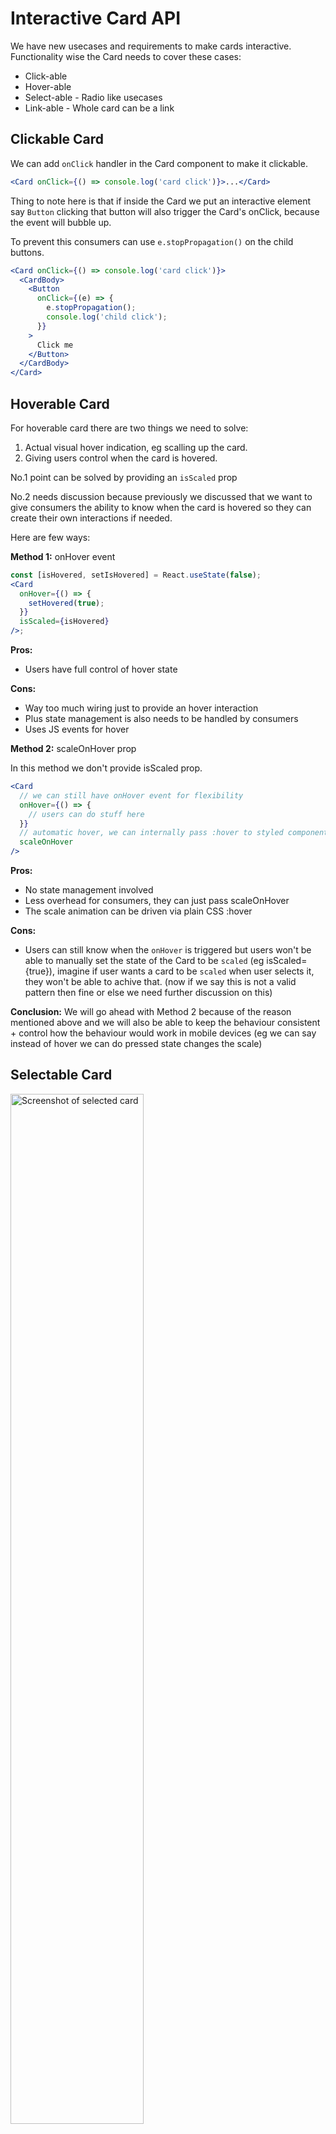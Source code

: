 # Interactive Card API

We have new usecases and requirements to make cards interactive.
Functionality wise the Card needs to cover these cases:

- Click-able
- Hover-able
- Select-able - Radio like usecases
- Link-able - Whole card can be a link

## Clickable Card

We can add `onClick` handler in the Card component to make it clickable.

```jsx
<Card onClick={() => console.log('card click')}>...</Card>
```

Thing to note here is that if inside the Card we put an interactive element say `Button` clicking that button will also trigger the Card's onClick, because the event will bubble up.

To prevent this consumers can use `e.stopPropagation()` on the child buttons.

```jsx
<Card onClick={() => console.log('card click')}>
  <CardBody>
    <Button
      onClick={(e) => {
        e.stopPropagation();
        console.log('child click');
      }}
    >
      Click me
    </Button>
  </CardBody>
</Card>
```

## Hoverable Card

For hoverable card there are two things we need to solve:

1. Actual visual hover indication, eg scalling up the card.
2. Giving users control when the card is hovered.

No.1 point can be solved by providing an `isScaled` prop

No.2 needs discussion because previously we discussed that we want to give consumers the ability to know when the card is hovered so they can create their own interactions if needed.

Here are few ways:

**Method 1:** onHover event

```jsx
const [isHovered, setIsHovered] = React.useState(false);
<Card
  onHover={() => {
    setHovered(true);
  }}
  isScaled={isHovered}
/>;
```

**Pros:**

- Users have full control of hover state

**Cons:**

- Way too much wiring just to provide an hover interaction
- Plus state management is also needs to be handled by consumers
- Uses JS events for hover

**Method 2:** scaleOnHover prop

In this method we don't provide isScaled prop.

```jsx
<Card
  // we can still have onHover event for flexibility
  onHover={() => {
    // users can do stuff here
  }}
  // automatic hover, we can internally pass :hover to styled components
  scaleOnHover
/>
```

**Pros:**

- No state management involved
- Less overhead for consumers, they can just pass scaleOnHover
- The scale animation can be driven via plain CSS :hover

**Cons:**

- Users can still know when the `onHover` is triggered but users won't be able to manually set the state of the Card to be `scaled` (eg isScaled={true}), imagine if user wants a card to be `scaled` when user selects it, they won't be able to achive that. (now if we say this is not a valid pattern then fine or else we need further discussion on this)

**Conclusion:** 
We will go ahead with Method 2 because of the reason mentioned above and we will also be able to keep the behaviour consistent + control how the behaviour would work in mobile devices (eg we can say instead of hover we can do pressed state changes the scale)

## Selectable Card

<img src="./selectable-card.png" alt="Screenshot of selected card" width="65%" />

The selectable card will have additional functionality and accessibility requirements since it can have

- single selection
- multi selection

We can do this two ways:

1. Flexible as="label" prop
2. Predefined CardGroup/CardGroupItem components (similar to Chip)

**Method 1: Flexible as="label" prop**

We will keep the Card more generic and won't bake in the single select & multi select logic inside the Card itself unlike how we did in Chip component, instead we will have `isSelected` prop along with `as="label"` so that the Card itself can be used as a radio/checkbox label.

Example usage:

Radio:

```jsx
const HiddenInput = ({ name, value }) => {
  return (
    <VisuallyHidden>
      <input onChange={(e) => setSelected(e.target.value)} type="radio" name={name} value={value} />
    </VisuallyHidden>
  );
};

const RadioExample = () => {
  const [selected, setSelected] = React.useState('monthly');
  return (
    <Box>
      <Card as="label" isSelected={selected === 'monthly'}>
        <CardBody>
          <Text>Monthly</Text>
          <HiddenInput name="pricing-radio-card" value="monthly" />
        </CardBody>
      </Card>
      <Card as="label" isSelected={selected === 'quarterly'}>
        <CardBody>
          <Text>Quarterly</Text>
          <HiddenInput name="pricing-radio-card" value="quarterly" />
        </CardBody>
      </Card>
      <Card as="label" isSelected={selected === 'annually'}>
        <CardBody>
          <Text>Annually</Text>
          <HiddenInput name="pricing-radio-card" value="annually" />
        </CardBody>
      </Card>
    </Box>
  );
};
```

**Pros:**

- More generic and flexible for users to extend
- Doesn't introduce new additional components or complexity for us, since consumers can handle it on their end

**Cons:**

- Bit of an effort on consumer end
- While the web implementation works great, for react-native consumers they will have to write a very different state management code, since react-native won't support out of the box native `input=radio` like behaviour. (accessibility they will also have to handle themselves)


**Method 2: Predefined CardGroup/CardGroupItem components:**

With this method, we will expose CardGroup & CardGroupItem components, the API will be similar to Chip component.
And these components will handle all the things internally:

```jsx
const [selected, setSelected] = React.useState('orange');

<CardGroup selectionType="single" value={selected} onChange={(e) => console.log(e)}>
  <CardGroupItem value="monthly">
    <Card isSelected={selected === 'monthly'}>
      <CardBody>
        <Text>Monthly</Text>
      </CardBody>
    </Card>
  </CardGroupItem>
  <CardGroupItem value="quarterly">
    <Card isSelected={selected === 'quarterly'}>
      <CardBody>
        <Text>Quarterly</Text>
      </CardBody>
    </Card>
  </CardGroupItem>
  <CardGroupItem value="annually">
    <Card isSelected={selected === 'annually'}>
      <CardBody>
        <Text>Annually</Text>
      </CardBody>
    </Card>
  </CardGroupItem>
</CardGroup>;
```

**Pros:**

- No overhead on consumer end, and the API will be intuitive to exisiting radio/checkbox components
- Will work on both web & native seamlessly, and we can ensure a11y too

**Cons:**

- Bit of effort on our end, we will basically have to create subset of Radio/Checkbox components for Card's usecase
- Introduces new components, CardGroup, CardGroupItem.

**Conclusion:** 
After discussing with the team, we decided to go with Method 1, because as the Card is a more flexible component in general we want to keep the behaviour generic and let consumers handle the interaction as per their usecase, plus prodiving CardGroup,CardGroupItem could cause flexibility issues and might not work for all the usecases.  

## Linkable Card

With linkable card, the whole card itself can be clicked or linked to any URL. 

With linkable card the main issue is accessibility & interaction, because simply wrapping the whole card in an `a` tag won't be valid, because inside the card there can also be interactive elements.

Three problems with naive approach of just wrapping the card in a link: 

- The wrapped Link component's styling will be leaked into the internal interactive components, see how accordion items and the normal Text component is underlined
- If we have any interactive component say, Accordion or Button clicking on those will also trigger the Link navigation.
- If we open screen reader and try to focus on the card, it will announce the whole card's content as the text of the link, ideally it should only announce the action or label text of the link.

> Check this [Codesandbox for reproduction](https://codesandbox.io/s/card-nested-links-issue-j6wtyn?file=/App.tsx)


**Solution:**

We need to overlay the Link to cover the card instead of nesting it.
- ChakraUI uses [LinkOverlay](https://chakra-ui.com/docs/components/link-overlay/usage#nested-links) component to solve this
- MUI uses a `overlay` prop on the [link](https://mui.com/joy-ui/react-card/#multiple-actions) itself

Previously [discussed](https://razorpay.slack.com/archives/G01B3LQ9H0W/p1689580390134439) this with chaitanya:

Can explore a solution where we don't need to expose `overlay` prop or `LinkOverlay` component to consumer by accepting `<Card href="" />` but internally we will anyway have a `LinkOverlay` component for reasons mentioned above.

Example usage: 

```jsx
// we might also need to expose other link props like target=blank etc
<Card href="/payment-pages" />
```


## Open Questions

- What about client-side nagivation with linkable cards?
  - Client side navigation will be prioritised when we solve it for Link component
